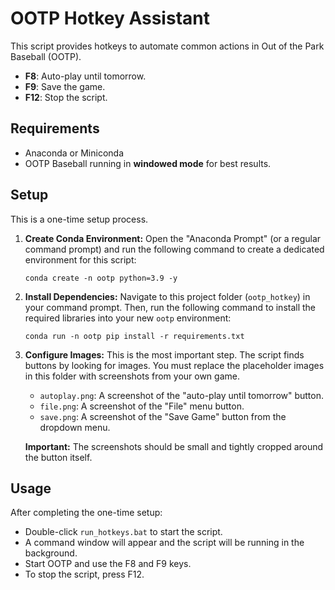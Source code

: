 # OOTP Hotkey Assistant

This script provides hotkeys to automate common actions in Out of the Park Baseball (OOTP).

- **F8**: Auto-play until tomorrow.
- **F9**: Save the game.
- **F12**: Stop the script.

## Requirements

- Anaconda or Miniconda
- OOTP Baseball running in **windowed mode** for best results.

## Setup

This is a one-time setup process.

1.  **Create Conda Environment:**
    Open the "Anaconda Prompt" (or a regular command prompt) and run the following command to create a dedicated environment for this script:
    ```
    conda create -n ootp python=3.9 -y
    ```

2.  **Install Dependencies:**
    Navigate to this project folder (`ootp_hotkey`) in your command prompt. Then, run the following command to install the required libraries into your new `ootp` environment:
    ```
    conda run -n ootp pip install -r requirements.txt
    ```

3.  **Configure Images:**
    This is the most important step. The script finds buttons by looking for images. You must replace the placeholder images in this folder with screenshots from your own game.
    - `autoplay.png`: A screenshot of the "auto-play until tomorrow" button.
    - `file.png`: A screenshot of the "File" menu button.
    - `save.png`: A screenshot of the "Save Game" button from the dropdown menu.

    **Important:** The screenshots should be small and tightly cropped around the button itself.

## Usage

After completing the one-time setup:

- Double-click `run_hotkeys.bat` to start the script.
- A command window will appear and the script will be running in the background.
- Start OOTP and use the F8 and F9 keys.
- To stop the script, press F12.